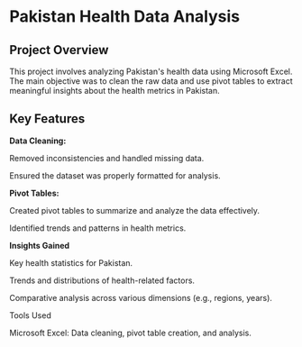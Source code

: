 # Pakistan Health Data Analysis

## Project Overview

This project involves analyzing Pakistan's health data using Microsoft Excel. The main objective was to clean the raw data and use pivot tables to extract meaningful insights about the health metrics in Pakistan.

## Key Features

**Data Cleaning:**

Removed inconsistencies and handled missing data.

Ensured the dataset was properly formatted for analysis.

**Pivot Tables:**

Created pivot tables to summarize and analyze the data effectively.

Identified trends and patterns in health metrics.

**Insights Gained**

Key health statistics for Pakistan.

Trends and distributions of health-related factors.

Comparative analysis across various dimensions (e.g., regions, years).

Tools Used

Microsoft Excel: Data cleaning, pivot table creation, and analysis.
